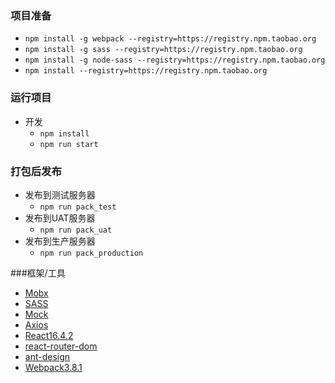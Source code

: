 ### 项目准备
* `npm install -g webpack --registry=https://registry.npm.taobao.org`
* `npm install -g sass --registry=https://registry.npm.taobao.org`
* `npm install -g node-sass --registry=https://registry.npm.taobao.org`
* `npm install --registry=https://registry.npm.taobao.org`

### 运行项目
* 开发
  * `npm install`
  * `npm run start`

### 打包后发布
* 发布到测试服务器
  * `npm run pack_test`
* 发布到UAT服务器
  * `npm run pack_uat`
* 发布到生产服务器
  * `npm run pack_production`

###框架/工具
* [Mobx](https://cn.mobx.js.org/)
* [SASS](https://www.sass.hk/)
* [Mock](http://mockjs.com/)
* [Axios](https://www.kancloud.cn/yunye/axios/234845)
* [React16.4.2](https://reactjs.org/)
* [react-router-dom](https://react-guide.github.io/react-router-cn/docs/Glossary.html)
* [ant-design](https://ant.design/index-cn)
* [Webpack3.8.1](https://www.webpackjs.com/concepts/)
